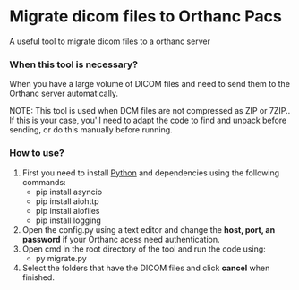 # Migrate dicom files to Orthanc Pacs
A useful tool to migrate dicom files to a orthanc server

<h3> When this tool is necessary? </h3>

When you have a large volume of DICOM files and need to send them to the Orthanc server automatically.

NOTE: This tool is used when DCM files are not compressed as ZIP or 7ZIP.. If this is your case, you'll need to adapt the code to find and unpack before sending, or do this manually before running.

<h3> How to use? </h3>

1. First you need to install <a href="https://www.python.org/">Python</a> and dependencies using the following commands:
   - pip install asyncio
   - pip install aiohttp
   - pip install aiofiles
   - pip install logging
2. Open the config.py using a text editor and change the <strong>host, port, an password</strong> if your Orthanc acess need authentication.
3. Open cmd in the root directory of the tool and run the code using:
   - py migrate.py
4. Select the folders that have the DICOM files and click <strong>cancel</strong> when finished.
